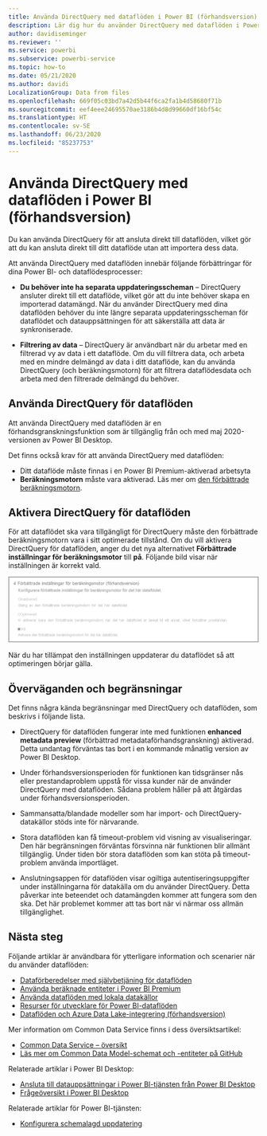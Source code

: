 ```yaml
---
title: Använda DirectQuery med dataflöden i Power BI (förhandsversion)
description: Lär dig hur du använder DirectQuery med dataflöden i Power BI
author: davidiseminger
ms.reviewer: ''
ms.service: powerbi
ms.subservice: powerbi-service
ms.topic: how-to
ms.date: 05/21/2020
ms.author: davidi
LocalizationGroup: Data from files
ms.openlocfilehash: 669f05c03bd7a42d5b44f6ca2fa1b4d58680f71b
ms.sourcegitcommit: eef4eee24695570ae3186b4d8d99660df16bf54c
ms.translationtype: HT
ms.contentlocale: sv-SE
ms.lasthandoff: 06/23/2020
ms.locfileid: "85237753"
---
```

# <a name="use-directquery-with-dataflows-in-power-bi-preview"></a>Använda DirectQuery med dataflöden i Power BI (förhandsversion)

Du kan använda DirectQuery för att ansluta direkt till dataflöden, vilket gör att du kan ansluta direkt till ditt dataflöde utan att importera dess data. 

Att använda DirectQuery med dataflöden innebär följande förbättringar för dina Power BI- och dataflödesprocesser:

* **Du behöver inte ha separata uppdateringsscheman** – DirectQuery ansluter direkt till ett dataflöde, vilket gör att du inte behöver skapa en importerad datamängd. När du använder DirectQuery med dina dataflöden behöver du inte längre separata uppdateringsscheman för dataflödet och datauppsättningen för att säkerställa att data är synkroniserade.

* **Filtrering av data** – DirectQuery är användbart när du arbetar med en filtrerad vy av data i ett dataflöde. Om du vill filtrera data, och arbeta med en mindre delmängd av data i ditt dataflöde, kan du använda DirectQuery (och beräkningsmotorn) för att filtrera dataflödesdata och arbeta med den filtrerade delmängd du behöver.


## <a name="using-directquery-for-dataflows"></a>Använda DirectQuery för dataflöden

Att använda DirectQuery med dataflöden är en förhandsgranskningsfunktion som är tillgänglig från och med maj 2020-versionen av Power BI Desktop. 

Det finns också krav för att använda DirectQuery med dataflöden:

* Ditt dataflöde måste finnas i en Power BI Premium-aktiverad arbetsyta
* **Beräkningsmotorn** måste vara aktiverad. Läs mer om [den förbättrade beräkningsmotorn](service-dataflows-enhanced-compute-engine.md).

## <a name="enable-directquery-for-dataflows"></a>Aktivera DirectQuery för dataflöden

För att dataflödet ska vara tillgängligt för DirectQuery måste den förbättrade beräkningsmotorn vara i sitt optimerade tillstånd. Om du vill aktivera DirectQuery för dataflöden, anger du det nya alternativet **Förbättrade inställningar för beräkningsmotor** till **på**. Följande bild visar när inställningen är korrekt vald.

![Aktivera den förbättrade beräkningsmotorn för dataflöden](media/service-dataflows-directquery/dataflows-directquery-01.png)

När du har tillämpat den inställningen uppdaterar du dataflödet så att optimeringen börjar gälla. 


## <a name="considerations-and-limitations"></a>Överväganden och begränsningar

Det finns några kända begränsningar med DirectQuery och dataflöden, som beskrivs i följande lista.

* DirectQuery för dataflöden fungerar inte med funktionen **enhanced metadata preview** (förbättrad metadataförhandsgranskning) aktiverad. Detta undantag förväntas tas bort i en kommande månatlig version av Power BI Desktop.

* Under förhandsversionsperioden för funktionen kan tidsgränser nås eller prestandaproblem uppstå för vissa kunder när de använder DirectQuery med dataflöden. Sådana problem håller på att åtgärdas under förhandsversionsperioden.

* Sammansatta/blandade modeller som har import- och DirectQuery-datakällor stöds inte för närvarande.

* Stora dataflöden kan få timeout-problem vid visning av visualiseringar. Den här begränsningen förväntas försvinna när funktionen blir allmänt tillgänglig. Under tiden bör stora dataflöden som kan stöta på timeout-problem använda importläget.

* Anslutningsappen för dataflöden visar ogiltiga autentiseringsuppgifter under inställningarna för datakälla om du använder DirectQuery. Detta påverkar inte beteendet och datamängden kommer att fungera som den ska. Det här problemet kommer att tas bort när vi närmar oss allmän tillgänglighet.



## <a name="next-steps"></a>Nästa steg

Följande artiklar är användbara för ytterligare information och scenarier när du använder dataflöden:

* [Dataförberedelser med självbetjäning för dataflöden](service-dataflows-overview.md)
* [Använda beräknade entiteter i Power BI Premium](service-dataflows-computed-entities-premium.md)
* [Använda dataflöden med lokala datakällor](service-dataflows-on-premises-gateways.md)
* [Resurser för utvecklare för Power BI-dataflöden](service-dataflows-developer-resources.md)
* [Dataflöden och Azure Data Lake-integrering (förhandsversion)](service-dataflows-azure-data-lake-integration.md)

Mer information om Common Data Service finns i dess översiktsartikel:
* [Common Data Service – översikt](https://docs.microsoft.com/powerapps/common-data-model/overview)
* [Läs mer om Common Data Model-schemat och -entiteter på GitHub](https://github.com/Microsoft/CDM)

Relaterade artiklar i Power BI Desktop:

* [Ansluta till datauppsättningar i Power BI-tjänsten från Power BI Desktop](../connect-data/desktop-report-lifecycle-datasets.md)
* [Frågeöversikt i Power BI Desktop](desktop-query-overview.md)

Relaterade artiklar för Power BI-tjänsten:
* [Konfigurera schemalagd uppdatering](../connect-data/refresh-scheduled-refresh.md)
